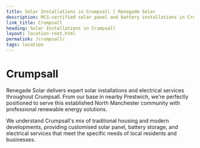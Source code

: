 ```yaml
---
title: Solar Installations in Crumpsall | Renegade Solar
description: MCS-certified solar panel and battery installations in Crumpsall. Professional electrical services with excellent customer reviews and comprehensive support.
link_title: Crumpsall
heading: Solar Installations in Crumpsall
layout: location-root.html
permalink: /crumpsall/
tags: location
---
```


# Crumpsall

Renegade Solar delivers expert solar installations and electrical services throughout Crumpsall. From our base in nearby Prestwich, we're perfectly positioned to serve this established North Manchester community with professional renewable energy solutions.

We understand Crumpsall's mix of traditional housing and modern developments, providing customised solar panel, battery storage, and electrical services that meet the specific needs of local residents and businesses.